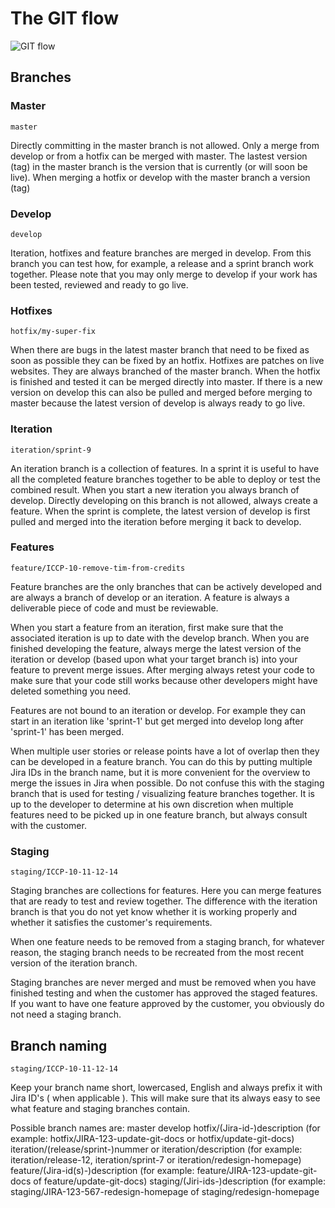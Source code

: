 # The GIT flow

![GIT flow](attachments/git-flow-aanzee)

## Branches

### Master
`master`

Directly committing in the master branch is not allowed. Only a merge from develop or from a hotfix can be merged with master. The lastest version (tag) in the master branch is the version that is currently (or will soon be live). When merging a hotfix or develop with the master branch a version (tag)

### Develop
`develop`

Iteration, hotfixes and feature branches are merged in develop. From this branch you can test how, for example, a release and a sprint branch work together. Please note that you may only merge to develop if your work has been tested, reviewed and ready to go live.

### Hotfixes
`hotfix/my-super-fix`

When there are bugs in the latest master branch that need to be fixed as soon as possible they can be fixed by an hotfix. Hotfixes are patches on live websites. They are always branched of the master branch. When the hotfix is finished and tested it can be merged directly into master. If there is a new version on develop this can also be pulled and merged before merging to master because the latest version of develop is always ready to go live.

### Iteration
`iteration/sprint-9`

An iteration branch is a collection of features. In a sprint it is useful to have all the completed feature branches together to be able to deploy or test the combined result. When you start a new iteration you always branch of develop. Directly developing on this branch is not allowed, always create a feature. When the sprint is complete, the latest version of develop is first pulled and merged into the iteration before merging it back to develop.

### Features
`feature/ICCP-10-remove-tim-from-credits`

Feature branches are the only branches that can be actively developed and are always a branch of develop or an iteration. A feature is always a deliverable piece of code and must be reviewable.

When you start a feature from an iteration, first make sure that the associated iteration is up to date with the develop branch. When you are finished developing the feature, always merge the latest version of the iteration or develop (based upon what your target branch is) into your feature to prevent merge issues. After merging always retest your code to make sure that your code still works because other developers might have deleted something you need.

Features are not bound to an iteration or develop. For example they can start in an iteration like 'sprint-1' but get merged into develop long after 'sprint-1' has been merged.

When multiple user stories or release points have a lot of overlap then they can be developed in a feature branch. You can do this by putting multiple Jira IDs in the branch name, but it is more convenient for the overview to merge the issues in Jira when possible. Do not confuse this with the staging branch that is used for testing / visualizing feature branches together. It is up to the developer to determine at his own discretion when multiple features need to be picked up in one feature branch, but always consult with the customer.

### Staging
`staging/ICCP-10-11-12-14`

Staging branches are collections for features. Here you can merge features that are ready to test and review together. The difference with the iteration branch is that you do not yet know whether it is working properly and whether it satisfies the customer's requirements.

When one feature needs to be removed from a staging branch, for whatever reason, the staging branch needs to be recreated from the most recent version of the iteration branch.

Staging branches are never merged and must be removed when you have finished testing and when the customer has approved the staged features. If you want to have one feature approved by the customer, you obviously do not need a staging branch.

## Branch naming
`staging/ICCP-10-11-12-14`

Keep your branch name short, lowercased, English and always prefix it with Jira ID's ( when applicable ). This will make sure that its always easy to see what feature and staging branches contain.

Possible branch names are:
master
develop
hotfix/(Jira-id-)description (for example: hotfix/JIRA-123-update-git-docs or hotfix/update-git-docs)
iteration/(release/sprint-)nummer or iteration/description (for example: iteration/release-12, iteration/sprint-7 or iteration/redesign-homepage)
feature/(Jira-id(s)-)description (for example: feature/JIRA-123-update-git-docs of feature/update-git-docs)
staging/(Jiri-ids-)description (for example: staging/JIRA-123-567-redesign-homepage of staging/redesign-homepage
